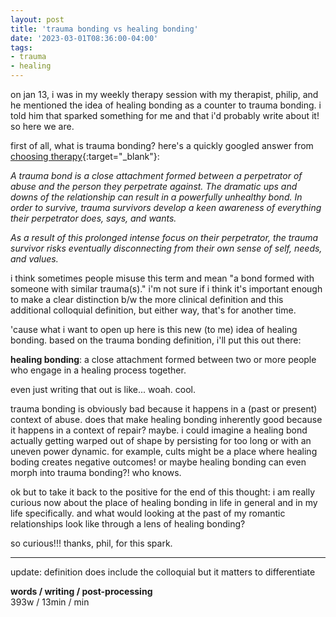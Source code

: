```yaml
---
layout: post
title: 'trauma bonding vs healing bonding'
date: '2023-03-01T08:36:00-04:00'
tags:
- trauma
- healing
--- 
```



on jan 13, i was in my weekly therapy session with my therapist, philip, and he mentioned the idea of healing bonding as a counter to trauma bonding. i told him that sparked something for me and that i'd probably write about it! so here we are. 

first of all, what is trauma bonding? here's a quickly googled answer from [choosing therapy](https://www.choosingtherapy.com/trauma-bonding/){:target="_blank"}: 

_A trauma bond is a close attachment formed between a perpetrator of abuse and the person they perpetrate against. The dramatic ups and downs of the relationship can result in a powerfully unhealthy bond. In order to survive, trauma survivors develop a keen awareness of everything their perpetrator does, says, and wants._

_As a result of this prolonged intense focus on their perpetrator, the trauma survivor risks eventually disconnecting from their own sense of self, needs, and values._



i think sometimes people misuse this term and mean "a bond formed with someone with similar trauma(s)." i'm not sure if i think it's important enough to make a clear distinction b/w the more clinical definition and this additional colloquial definition, but either way, that's for another time. 

'cause what i want to open up here is this new (to me) idea of healing bonding. based on the trauma bonding definition, i'll put this out there: 

**healing bonding**: a close attachment formed between two or more people who engage in a healing process together. 

even just writing that out is like... woah. cool. 

trauma bonding is obviously bad because it happens in a (past or present) context of abuse. does that make healing bonding inherently good because it happens in a context of repair? maybe. i could imagine a healing bond actually getting warped out of shape by persisting for too long or with an uneven power dynamic. for example, cults might be a place where healing boding creates negative outcomes! or maybe healing bonding can even morph into trauma bonding?! who knows. 

ok but to take it back to the positive for the end of this thought: i am really curious now about the place of healing bonding in life in general and in my life specifically. and what would looking at the past of my romantic relationships look like through a lens of healing bonding? 

so curious!!! thanks, phil, for this spark. 

---

update: definition does include the colloquial but it matters to differentiate


<!-- hyperlink bank -->


<!-- &#042; = asterisk -->
<!-- &#039; = single quote '-->

**words / writing / post-processing**  
393w / 13min / min